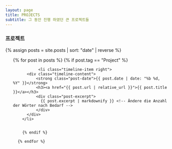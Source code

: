 ```yaml
---
layout: page
title: PROJECTS
subtitle: 그 동안 진행 하였던 큰 프로젝트들
---
```


### 프로젝트

{% assign posts = site.posts | sort: "date" | reverse %}

<html>
  <ul class="timeline">
      {% for post in posts %}
       {% if post.tag == "Project" %}
       
               <li class="timeline-item right">
          <div class="timeline-content">
              <strong class="post-date">{{ post.date | date: "%b %d, %Y" }}</strong>
              <h3><a href="{{ post.url | relative_url }}">{{ post.title }}</a></h3>
              <div class="post-excerpt">
                {{ post.excerpt | markdownify }} <!-- Ändere die Anzahl der Wörter nach Bedarf -->
              </div>
          </div>
        </li>
       
       
        {% endif %}
       
      {% endfor %}
  </ul>
</html>
